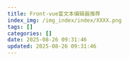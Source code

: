 ```yaml
---
title: Front-vue富文本编辑器推荐
index_img: /img_index/index/XXXX.png
tags: []
categories: []
date: 2025-08-26 09:31:46
updated: 2025-08-26 09:31:46
---
```

